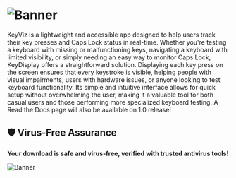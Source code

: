 ![Banner](https://github.com/natt96z/KeyViz/blob/main/docs/images/KeyVizReadMeBanner.jpg)
=======================================
KeyViz is a lightweight and accessible app designed to help users track their key presses and Caps Lock status in real-time. Whether you're testing a keyboard with missing or malfunctioning keys, navigating a keyboard with limited visibility, or simply needing an easy way to monitor Caps Lock, KeyDisplay offers a straightforward solution. Displaying each key press on the screen ensures that every keystroke is visible, helping people with visual impairments, users with hardware issues, or anyone looking to test keyboard functionality. Its simple and intuitive interface allows for quick setup without overwhelming the user, making it a valuable tool for both casual users and those performing more specialized keyboard testing. A Read the Docs page will also be available on 1.0 release!

## 🛡️ Virus-Free Assurance

**Your download is safe and virus-free, verified with trusted antivirus tools!**

![Banner](https://upload.wikimedia.org/wikipedia/commons/d/d6/NordVPN_logo.svg)
